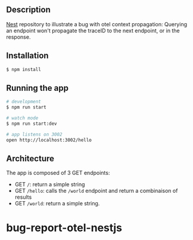 
## Description

[Nest](https://github.com/nestjs/nest) repository to illustrate a bug with otel context propagation: Querying an endpoint won't propagate the traceID to the next endpoint, or in the response.

## Installation

```bash
$ npm install
```

## Running the app

```bash
# development
$ npm run start

# watch mode
$ npm run start:dev

# app listens on 3002
open http://localhost:3002/hello
```

## Architecture

The app is composed of 3 GET endpoints:
- GET `/`: return a simple string
- GET `/hello`: calls the `/world` endpoint and return a combinaison of results
- GET `/world`: return a simple string.

# bug-report-otel-nestjs
